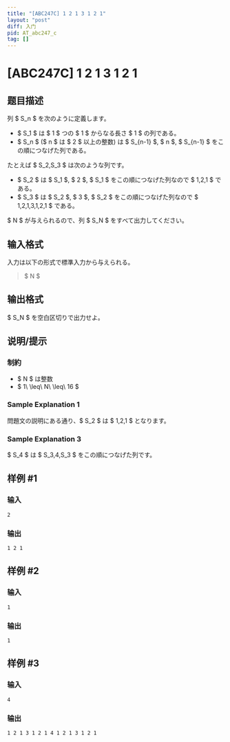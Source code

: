 ```yaml
---
title: "[ABC247C] 1 2 1 3 1 2 1"
layout: "post"
diff: 入门
pid: AT_abc247_c
tag: []
---
```


# [ABC247C] 1 2 1 3 1 2 1

## 题目描述

[problemUrl]: https://atcoder.jp/contests/abc247/tasks/abc247_c

列 $ S_n $ を次のように定義します。

- $ S_1 $ は $ 1 $ つの $ 1 $ からなる長さ $ 1 $ の列である。
- $ S_n $ ($ n $ は $ 2 $ 以上の整数) は $ S_{n-1} $, $ n $, $ S_{n-1} $ をこの順につなげた列である。

たとえば $ S_2,S_3 $ は次のような列です。

- $ S_2 $ は $ S_1 $, $ 2 $, $ S_1 $ をこの順につなげた列なので $ 1,2,1 $ である。
- $ S_3 $ は $ S_2 $, $ 3 $, $ S_2 $ をこの順につなげた列なので $ 1,2,1,3,1,2,1 $ である。

$ N $ が与えられるので、列 $ S_N $ をすべて出力してください。

## 输入格式

入力は以下の形式で標準入力から与えられる。

> $ N $

## 输出格式

$ S_N $ を空白区切りで出力せよ。

## 说明/提示

### 制約

- $ N $ は整数
- $ 1\ \leq\ N\ \leq\ 16 $

### Sample Explanation 1

問題文の説明にある通り、$ S_2 $ は $ 1,2,1 $ となります。

### Sample Explanation 3

$ S_4 $ は $ S_3,4,S_3 $ をこの順につなげた列です。

## 样例 #1

### 输入

```
2
```

### 输出

```
1 2 1
```

## 样例 #2

### 输入

```
1
```

### 输出

```
1
```

## 样例 #3

### 输入

```
4
```

### 输出

```
1 2 1 3 1 2 1 4 1 2 1 3 1 2 1
```

